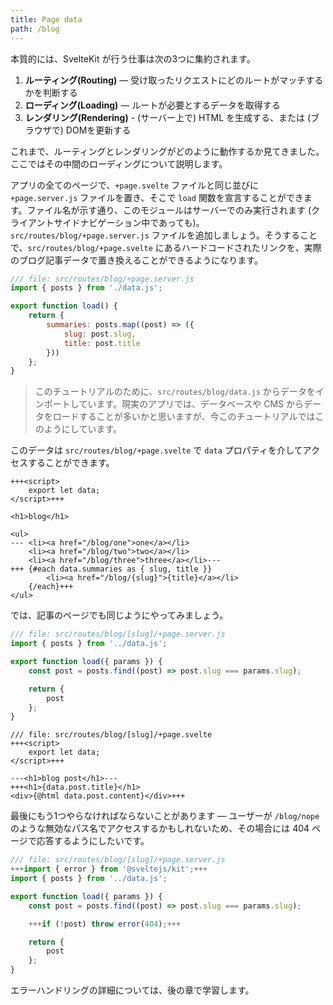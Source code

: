 ```yaml
---
title: Page data
path: /blog
---
```


本質的には、SvelteKit が行う仕事は次の3つに集約されます。

1. **ルーティング(Routing)** — 受け取ったリクエストにどのルートがマッチするかを判断する
2. **ローディング(Loading)** — ルートが必要とするデータを取得する
3. **レンダリング(Rendering)** - (サーバー上で) HTML を生成する、または (ブラウザで) DOMを更新する

これまで、ルーティングとレンダリングがどのように動作するか見てきました。ここではその中間のローディングについて説明します。

アプリの全てのページで、`+page.svelte` ファイルと同じ並びに `+page.server.js` ファイルを置き、そこで `load` 関数を宣言することができます。ファイル名が示す通り、このモジュールはサーバーでのみ実行されます (クライアントサイドナビゲーション中であっても)。`src/routes/blog/+page.server.js` ファイルを追加しましょう。そうすることで、`src/routes/blog/+page.svelte` にあるハードコードされたリンクを、実際のブログ記事データで置き換えることができるようになります。

```js
/// file: src/routes/blog/+page.server.js
import { posts } from './data.js';

export function load() {
	return {
		summaries: posts.map((post) => ({
			slug: post.slug,
			title: post.title
		}))
	};
}
```

> このチュートリアルのために、`src/routes/blog/data.js` からデータをインポートしています。現実のアプリでは、データベースや CMS からデータをロードすることが多いかと思いますが、今このチュートリアルではこのようにしています。

このデータは `src/routes/blog/+page.svelte` で `data` プロパティを介してアクセスすることができます。

```svelte
+++<script>
	export let data;
</script>+++

<h1>blog</h1>

<ul>
---	<li><a href="/blog/one">one</a></li>
	<li><a href="/blog/two">two</a></li>
	<li><a href="/blog/three">three</a></li>---
+++	{#each data.summaries as { slug, title }}
		<li><a href="/blog/{slug}">{title}</a></li>
	{/each}+++
</ul>
```

では、記事のページでも同じようにやってみましょう。

```js
/// file: src/routes/blog/[slug]/+page.server.js
import { posts } from '../data.js';

export function load({ params }) {
	const post = posts.find((post) => post.slug === params.slug);

	return {
		post
	};
}
```

```svelte
/// file: src/routes/blog/[slug]/+page.svelte
+++<script>
	export let data;
</script>+++

---<h1>blog post</h1>---
+++<h1>{data.post.title}</h1>
<div>{@html data.post.content}</div>+++
```

最後にもう1つやらなければならないことがあります — ユーザーが `/blog/nope` のような無効なパス名でアクセスするかもしれないため、その場合には 404 ページで応答するようにしたいです。

```js
/// file: src/routes/blog/[slug]/+page.server.js
+++import { error } from '@sveltejs/kit';+++
import { posts } from '../data.js';

export function load({ params }) {
	const post = posts.find((post) => post.slug === params.slug);

	+++if (!post) throw error(404);+++

	return {
		post
	};
}
```

エラーハンドリングの詳細については、後の章で学習します。

